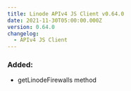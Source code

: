 ```yaml
---
title: Linode APIv4 JS Client v0.64.0
date: 2021-11-30T05:00:00.000Z
version: 0.64.0
changelog:
  - APIv4 JS Client
---
```


### Added:

- getLinodeFirewalls method
